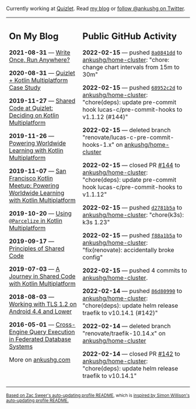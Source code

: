 Currently working at [Quizlet](https://quizlet.com/). Read [my blog](https://ankushg.com/) or [follow @ankushg on Twitter](https://twitter.com/ankushg).

<table><tr><td valign="top" width="40%">

## On My Blog
<!-- blog starts -->
**2021-08-31** — [Write Once, Run Anywhere?](https://ankushg.com/posts/write-once-run-anywhere-increment/)

**2020-08-31** — [Quizlet + Kotlin Multiplatform Case Study](https://ankushg.com/posts/quizlet-kotlin-multiplatform-case-study/)

**2019-11-27** — [Shared Code at Quizlet: Deciding on Kotlin Multiplatform](https://ankushg.com/posts/shared-code-kotlin-multiplatform/)

**2019-11-26** — [Powering Worldwide Learning with Kotlin Multiplatform](https://ankushg.com/speaking/droidcon-sf-2019)

**2019-11-07** — [San Francisco Kotlin Meetup: Powering Worldwide Learning with Kotlin Multiplatform](https://ankushg.com/speaking/sf-kotlin-meetup-2019)

**2019-10-20** — [Using `@Parcelize` in Kotlin Multiplatform](https://ankushg.com/posts/multiplatform-parcelize/)

**2019-09-17** — [Principles of Shared Code](https://ankushg.com/speaking/denver-startup-week-2019)

**2019-07-03** — [A Journey in Shared Code with Kotlin Multiplatform](https://ankushg.com/speaking/droidcon-berlin-2019)

**2018-08-03** — [Working with TLS 1.2 on Android 4.4 and Lower](https://ankushg.com/posts/tls-1.2-on-android/)

**2016-05-01** — [Cross-Engine Query Execution in Federated Database Systems](https://ankushg.com/projects/thesis)
<!-- blog ends -->
More on [ankushg.com](https://ankushg.com/)
</td><td valign="top" width="60%">

## Public GitHub Activity
<!-- githubActivity starts -->
**2022-02-15** — pushed [`8a0841dd`](https://github.com/ankushg/home-cluster/commit/8a0841dd3b3951033f50c58688ddc008f01878a8) to [ankushg/home-cluster](https://api.github.com/repos/ankushg/home-cluster): "chore: change chart intervals from 15m to 30m"

**2022-02-15** — pushed [`68952c2d`](https://github.com/ankushg/home-cluster/commit/68952c2d7d618f6f4ff5acdbe91b670ebefc8d6f) to [ankushg/home-cluster](https://api.github.com/repos/ankushg/home-cluster): "chore(deps): update pre-commit hook lucas-c/pre-commit-hooks to v1.1.12 (#144)"

**2022-02-15** — deleted branch "renovate/lucas-c-pre-commit-hooks-1.x" on [ankushg/home-cluster](https://api.github.com/repos/ankushg/home-cluster)

**2022-02-15** — closed PR [#144](https://github.com/ankushg/home-cluster/pull/144) to [ankushg/home-cluster](https://api.github.com/repos/ankushg/home-cluster): "chore(deps): update pre-commit hook lucas-c/pre-commit-hooks to v1.1.12"

**2022-02-15** — pushed [`d2781b5a`](https://github.com/ankushg/home-cluster/commit/d2781b5ac2513b03ab4368ebb85bdeba9e49383c) to [ankushg/home-cluster](https://api.github.com/repos/ankushg/home-cluster): "chore(k3s): k3s 1.23"

**2022-02-15** — pushed [`f88a1b5a`](https://github.com/ankushg/home-cluster/commit/f88a1b5ae3cfe9925b5f983806ee54657071b489) to [ankushg/home-cluster](https://api.github.com/repos/ankushg/home-cluster): "fix(renovate): accidentally broke config"

**2022-02-15** — pushed 4 commits to [ankushg/home-cluster](https://api.github.com/repos/ankushg/home-cluster).

**2022-02-14** — pushed [`86d80990`](https://github.com/ankushg/home-cluster/commit/86d80990411d4f44bd38182b9ac85149151df3f4) to [ankushg/home-cluster](https://api.github.com/repos/ankushg/home-cluster): "chore(deps): update helm release traefik to v10.14.1 (#142)"

**2022-02-14** — deleted branch "renovate/traefik-10.14.x" on [ankushg/home-cluster](https://api.github.com/repos/ankushg/home-cluster)

**2022-02-14** — closed PR [#142](https://github.com/ankushg/home-cluster/pull/142) to [ankushg/home-cluster](https://api.github.com/repos/ankushg/home-cluster): "chore(deps): update helm release traefik to v10.14.1"
<!-- githubActivity ends -->
</td></tr></table>

<sub><a href="https://github.com/ZacSweers/ZacSweers">Based on Zac Sweer's auto-updating profile README</a>, which is <a href="https://simonwillison.net/2020/Jul/10/self-updating-profile-readme/">inspired by Simon Willison's auto-updating profile README.</a></sub>